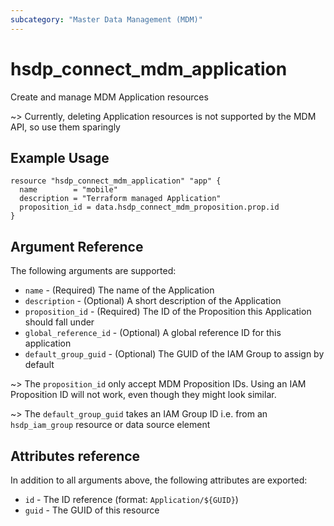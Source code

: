 ```yaml
---
subcategory: "Master Data Management (MDM)"
---
```


# hsdp_connect_mdm_application

Create and manage MDM Application resources

~> Currently, deleting Application resources is not supported by the MDM API, so use them sparingly

## Example Usage

```hcl
resource "hsdp_connect_mdm_application" "app" {
  name        = "mobile"
  description = "Terraform managed Application"
  proposition_id = data.hsdp_connect_mdm_proposition.prop.id
}
```

## Argument Reference

The following arguments are supported:

* `name` - (Required) The name of the Application
* `description` - (Optional) A short description of the Application
* `proposition_id` - (Required) The ID of the Proposition this Application should fall under
* `global_reference_id` - (Optional) A global reference ID for this application
* `default_group_guid` - (Optional) The GUID of the IAM Group to assign by default

~> The `proposition_id` only accept MDM Proposition IDs. Using an IAM Proposition ID will not work, even though they might look similar.

~> The `default_group_guid` takes an IAM Group ID i.e. from an `hsdp_iam_group` resource or data source element

## Attributes reference

In addition to all arguments above, the following attributes are exported:

* `id` - The ID reference (format: `Application/${GUID}`)
* `guid` - The GUID of this resource
